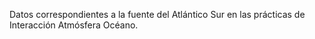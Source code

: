 Datos correspondientes a la fuente del Atlántico Sur en las prácticas de Interacción Atmósfera Océano.
